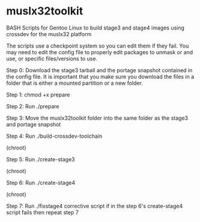 # muslx32toolkit
BASH Scripts for Gentoo Linux to build stage3 and stage4 images using crossdev for the muslx32 platform

The scripts use a checkpoint system so you can edit them if they fail.  You may need to edit the config file to properly edit packages to unmask or and use, or specific files/versions to use.

Step 0: Download the stage3 tarball and the portage snapshot contained in the config file.  It is important that you make sure you download the files in a folder that is either a mounted partition or a new folder.

Step 1: chmod +x prepare

Step 2: Run ./prepare

Step 3: Move the muslx32toolkit folder into the same folder as the stage3 and portage snapshot

Step 4: Run ./build-crossdev-toolchain

(chroot)

Step 5: Run ./create-stage3

(chroot)

Step 6: Run ./create-stage4

(chroot)

Step 7: Run ./fixstage4 corrective script if in the step 6's create-stage4 script fails then repeat step 7
